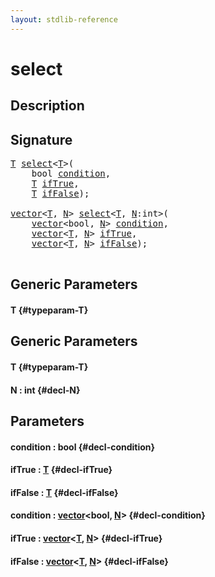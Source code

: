 ```yaml
---
layout: stdlib-reference
---
```


# select

## Description





## Signature 

<pre>
<a href="/stdlib-reference/global-decls/select#typeparam-T" class="code_type">T</a> <a href="/stdlib-reference/global-decls/select">select</a>&lt;<a href="/stdlib-reference/global-decls/select#typeparam-T" class="code_type">T</a>&gt;(
    <span class="code_keyword">bool</span> <a href="/stdlib-reference/global-decls/select#decl-condition" class="code_param">condition</a>,
    <a href="/stdlib-reference/global-decls/select#typeparam-T" class="code_type">T</a> <a href="/stdlib-reference/global-decls/select#decl-ifTrue" class="code_param">ifTrue</a>,
    <a href="/stdlib-reference/global-decls/select#typeparam-T" class="code_type">T</a> <a href="/stdlib-reference/global-decls/select#decl-ifFalse" class="code_param">ifFalse</a>);

<a href="/stdlib-reference/types/vector/index">vector</a>&lt;<a href="/stdlib-reference/types/vector/index#typeparam-T" class="code_type">T</a>, <a href="/stdlib-reference/types/vector/index#decl-N" class="code_var">N</a>&gt; <a href="/stdlib-reference/global-decls/select">select</a>&lt;<a href="/stdlib-reference/global-decls/select#typeparam-T" class="code_type">T</a>, <a href="/stdlib-reference/global-decls/select#decl-N" class="code_var">N</a>:<span class="code_keyword">int</span>&gt;(
    <a href="/stdlib-reference/types/vector/index">vector</a>&lt;<span class="code_keyword">bool</span>, <a href="/stdlib-reference/types/vector/index#decl-N" class="code_var">N</a>&gt; <a href="/stdlib-reference/global-decls/select#decl-condition" class="code_param">condition</a>,
    <a href="/stdlib-reference/types/vector/index">vector</a>&lt;<a href="/stdlib-reference/types/vector/index#typeparam-T" class="code_type">T</a>, <a href="/stdlib-reference/types/vector/index#decl-N" class="code_var">N</a>&gt; <a href="/stdlib-reference/global-decls/select#decl-ifTrue" class="code_param">ifTrue</a>,
    <a href="/stdlib-reference/types/vector/index">vector</a>&lt;<a href="/stdlib-reference/types/vector/index#typeparam-T" class="code_type">T</a>, <a href="/stdlib-reference/types/vector/index#decl-N" class="code_var">N</a>&gt; <a href="/stdlib-reference/global-decls/select#decl-ifFalse" class="code_param">ifFalse</a>);

</pre>

## Generic Parameters

#### T {#typeparam-T}

## Generic Parameters

#### T {#typeparam-T}
#### N  : int {#decl-N}

## Parameters

#### condition  : bool {#decl-condition}
#### ifTrue  : [T](/stdlib-reference/global-decls/select#typeparam-T) {#decl-ifTrue}
#### ifFalse  : [T](/stdlib-reference/global-decls/select#typeparam-T) {#decl-ifFalse}
#### condition  : [vector](/stdlib-reference/types/vector/index)\<bool, [N](/stdlib-reference/types/vector/index#decl-N)\> {#decl-condition}
#### ifTrue  : [vector](/stdlib-reference/types/vector/index)\<[T](/stdlib-reference/types/vector/index#typeparam-T), [N](/stdlib-reference/types/vector/index#decl-N)\> {#decl-ifTrue}
#### ifFalse  : [vector](/stdlib-reference/types/vector/index)\<[T](/stdlib-reference/types/vector/index#typeparam-T), [N](/stdlib-reference/types/vector/index#decl-N)\> {#decl-ifFalse}

